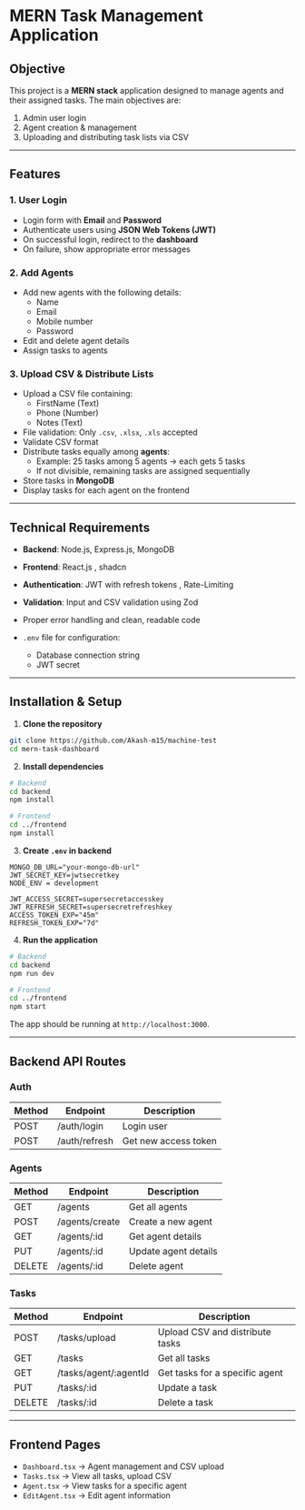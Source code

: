 
# MERN Task Management Application

## **Objective**

This project is a **MERN stack** application designed to manage agents and their assigned tasks. The main objectives are:

1. Admin user login
2. Agent creation & management
3. Uploading and distributing task lists via CSV

---

## **Features**

### 1. User Login

- Login form with **Email** and **Password**
- Authenticate users using **JSON Web Tokens (JWT)**
- On successful login, redirect to the **dashboard**
- On failure, show appropriate error messages

### 2. Add Agents

- Add new agents with the following details:
  - Name
  - Email
  - Mobile number 
  - Password
- Edit and delete agent details
- Assign tasks to agents

### 3. Upload CSV & Distribute Lists

- Upload a CSV file containing:
  - FirstName (Text)
  - Phone (Number)
  - Notes (Text)
- File validation: Only `.csv`, `.xlsx`, `.xls` accepted
- Validate CSV format
- Distribute tasks equally among **agents**:
  - Example: 25 tasks among 5 agents → each gets 5 tasks
  - If not divisible, remaining tasks are assigned sequentially
- Store tasks in **MongoDB**
- Display tasks for each agent on the frontend

---

## **Technical Requirements**

- **Backend**: Node.js, Express.js, MongoDB
- **Frontend**: React.js , shadcn
- **Authentication**: JWT with refresh tokens , Rate-Limiting
- **Validation**: Input and CSV validation using Zod

- Proper error handling and clean, readable code
- `.env` file for configuration:
  - Database connection string
  - JWT secret

---

## **Installation & Setup**

1. **Clone the repository**

```bash
git clone https://github.com/Akash-m15/machine-test
cd mern-task-dashboard
````

2. **Install dependencies**

```bash
# Backend
cd backend
npm install

# Frontend
cd ../frontend
npm install
```

3. **Create `.env` in backend**

```env
MONGO_DB_URL="your-mongo-db-url"
JWT_SECRET_KEY=jwtsecretkey
NODE_ENV = development

JWT_ACCESS_SECRET=supersecretaccesskey
JWT_REFRESH_SECRET=supersecretrefreshkey
ACCESS_TOKEN_EXP="45m"
REFRESH_TOKEN_EXP="7d"
```

4. **Run the application**

```bash
# Backend
cd backend
npm run dev

# Frontend
cd ../frontend
npm start
```

The app should be running at `http://localhost:3000`.

---

## **Backend API Routes**

### Auth

| Method | Endpoint      | Description          |
| ------ | ------------- | -------------------- |
| POST   | /auth/login   | Login user           |
| POST   | /auth/refresh | Get new access token |

### Agents

| Method | Endpoint       | Description          |
| ------ | -------------- | -------------------- |
| GET    | /agents        | Get all agents       |
| POST   | /agents/create | Create a new agent   |
| GET    | /agents/:id   | Get agent details    |
| PUT    | /agents/:id   | Update agent details |
| DELETE | /agents/:id   | Delete agent         |

### Tasks

| Method | Endpoint               | Description                     |
| ------ | ---------------------- | ------------------------------- |
| POST   | /tasks/upload          | Upload CSV and distribute tasks |
| GET    | /tasks                 | Get all tasks                   |
| GET    | /tasks/agent/:agentId | Get tasks for a specific agent  |
| PUT    | /tasks/:id            | Update a task                   |
| DELETE | /tasks/:id            | Delete a task                   |

---

## **Frontend Pages**

* `Dashboard.tsx` → Agent management and CSV upload
* `Tasks.tsx` → View all tasks, upload CSV
* `Agent.tsx` → View tasks for a specific agent
* `EditAgent.tsx` → Edit agent information


